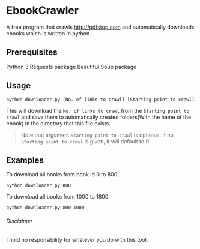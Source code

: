 # EbookCrawler

A free program that crawls http://pdfstop.com and automatically downloads ebooks which is written in python.

## Prerequisites

Python 3
Requests package
Beautiful Soup package

## Usage

`python downloader.py [No. of links to crawl] [Starting point to crawl]`

This will download the `No. of links to crawl` from the `Starting point to crawl` and save them to automatically created folders(With the name of the ebook) in the directory that this file exists.

> Note that argument `Starting point to crawl` is optional. If no `Starting point to crawl` is given, it will default to 0.

## Examples

To download all books from book id 0 to 800.

`python downloader.py 800`

To download all books from 1000 to 1800

`python downloader.py 800 1000`

###### Disclaimer

I hold no responsibility for whatever you do with this tool.
